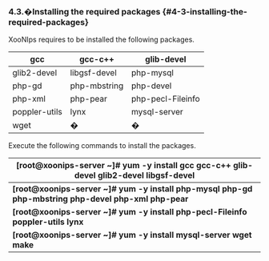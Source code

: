 ### 4.3.�Installing the required packages {#4-3-installing-the-required-packages}

XooNIps requires to be installed the following packages.

| gcc | gcc-c++ | glib-devel |
| --- | --- | --- |
| glib2-devel | libgsf-devel | php-mysql |
| php-gd | php-mbstring | php-devel |
| php-xml | php-pear | php-pecl-Fileinfo |
| poppler-utils | lynx | mysql-server |
| wget | � | � |

Execute the following commands to install the packages.

| **[root@xoonips-server ~]# yum -y install gcc gcc-c++ glib-devel glib2-devel libgsf-devel** |
| --- |
| **[root@xoonips-server ~]# yum -y install php-mysql php-gd php-mbstring php-devel php-xml php-pear** |
| **[root@xoonips-server ~]# yum -y install php-pecl-Fileinfo poppler-utils lynx** |
| **[root@xoonips-server ~]# yum -y install mysql-server wget make** |